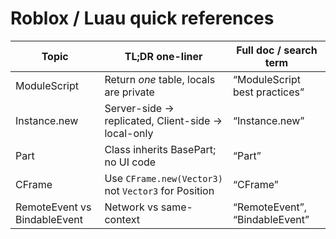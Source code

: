 # Roblox / Luau quick references

| Topic                        | TL;DR one-liner                                      | Full doc / search term         |
| ---------------------------- | ---------------------------------------------------- | ------------------------------ |
| ModuleScript                 | Return _one_ table, locals are private               | “ModuleScript best practices”  |
| Instance.new                 | Server-side → replicated, Client-side → local-only   | “Instance.new”                 |
| Part                         | Class inherits BasePart; no UI code                  | “Part”                         |
| CFrame                       | Use `CFrame.new(Vector3)` not `Vector3` for Position | “CFrame”                       |
| RemoteEvent vs BindableEvent | Network vs same-context                              | “RemoteEvent”, “BindableEvent” |
